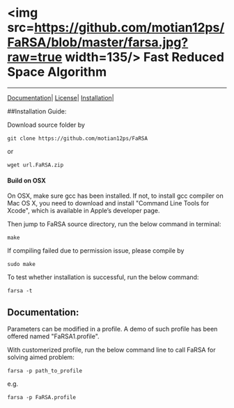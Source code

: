 <img src=https://github.com/motian12ps/FaRSA/blob/master/farsa.jpg?raw=true width=135/> Fast Reduced Space Algorithm
=====
---
[Documentation]()|
[License]()|
[Installation]()|


##Installation Guide:

Download source folder by

	git clone https://github.com/motian12ps/FaRSA

or 

	wget url.FaRSA.zip
	

#### Build on OSX 

On OSX, make sure gcc has been installed. If not, to install gcc compiler on Mac OS X, you need to download and install "Command Line Tools for Xcode", which is available in Apple’s developer page.

Then jump to FaRSA source directory, run the below command in terminal:

	make

If compiling failed due to permission issue, please compile by 

	sudo make

To test whether installation is successful, run the below command:

	farsa -t




## Documentation:

Parameters can be modified in a profile. A demo of such profile has been offered named "FaRSA1.profile".

With customerized profile, run the below command line to call FaRSA for solving aimed problem:

	farsa -p path_to_profile

e.g.

	farsa -p FaRSA.profile









